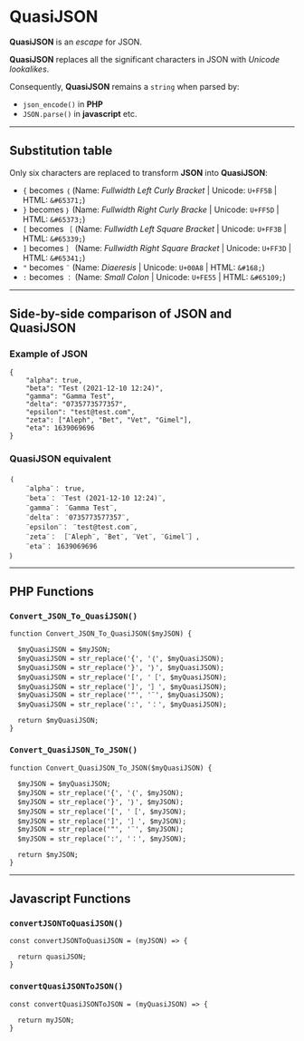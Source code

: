 # QuasiJSON
**QuasiJSON** is an *escape* for JSON.

**QuasiJSON** replaces all the significant characters in JSON with *Unicode lookalikes*.

Consequently, **QuasiJSON** remains a `string` when parsed by:

 - `json_encode()` in **PHP**
 - `JSON.parse()` in **javascript** etc.
_______

## Substitution table

Only six characters are replaced to transform **JSON** into **QuasiJSON**:

 - `{` becomes `｛` (Name: *Fullwidth Left Curly Bracket* | Unicode: `U+FF5B` | HTML: `&#65371;`)
 - `}` becomes `｝` (Name: *Fullwidth Right Curly Bracke* | Unicode: `U+FF5D` | HTML: `&#65373;`)
 - `[` becomes `［` (Name: *Fullwidth Left Square Bracket* | Unicode: `U+FF3B` | HTML: `&#65339;`)
 - `]` becomes `］` (Name: *Fullwidth Right Square Bracket* | Unicode: `U+FF3D` | HTML: `&#65341;`)
 - `"` becomes `¨` (Name: *Diaeresis* | Unicode: `U+00A8` | HTML: `&#168;`)
 - `:` becomes `：` (Name: *Small Colon* | Unicode: `U+FE55` | HTML: `&#65109;`)


_______

## Side-by-side comparison of JSON and QuasiJSON

### Example of JSON
```
{
	"alpha": true,
	"beta": "Test (2021-12-10 12:24)",
	"gamma": "Gamma Test",
	"delta": "0735773577357",
	"epsilon": "test@test.com",
	"zeta": ["Aleph", "Bet", "Vet", "Gimel"],
	"eta": 1639069696
}
```

### QuasiJSON equivalent
```
｛
	¨alpha¨： true,
	¨beta¨： ¨Test (2021-12-10 12:24)¨,
	¨gamma¨： ¨Gamma Test¨,
	¨delta¨： ¨0735773577357¨,
	¨epsilon¨： ¨test@test.com¨,
	¨zeta¨： ［¨Aleph¨, ¨Bet¨, ¨Vet¨, ¨Gimel¨］,
	¨eta¨： 1639069696
｝
```
_______

## PHP Functions

### `Convert_JSON_To_QuasiJSON()`

```
function Convert_JSON_To_QuasiJSON($myJSON) {

  $myQuasiJSON = $myJSON;
  $myQuasiJSON = str_replace('{', '｛', $myQuasiJSON);
  $myQuasiJSON = str_replace('}', '｝', $myQuasiJSON);
  $myQuasiJSON = str_replace('[', '［', $myQuasiJSON);
  $myQuasiJSON = str_replace(']', '］', $myQuasiJSON);
  $myQuasiJSON = str_replace('"', '¨', $myQuasiJSON);
  $myQuasiJSON = str_replace(':', '：', $myQuasiJSON);

  return $myQuasiJSON;
}
```

### `Convert_QuasiJSON_To_JSON()`

```
function Convert_QuasiJSON_To_JSON($myQuasiJSON) {

  $myJSON = $myQuasiJSON;
  $myJSON = str_replace('{', '｛', $myJSON);
  $myJSON = str_replace('}', '｝', $myJSON);
  $myJSON = str_replace('[', '［', $myJSON);
  $myJSON = str_replace(']', '］', $myJSON);
  $myJSON = str_replace('"', '¨', $myJSON);
  $myJSON = str_replace(':', '：', $myJSON);

  return $myJSON;
}
```
________

## Javascript Functions

### `convertJSONToQuasiJSON()`

```
const convertJSONToQuasiJSON = (myJSON) => {

  return quasiJSON;
}
```

### `convertQuasiJSONToJSON()`


```
const convertQuasiJSONToJSON = (myQuasiJSON) => {

  return myJSON;
}
```
